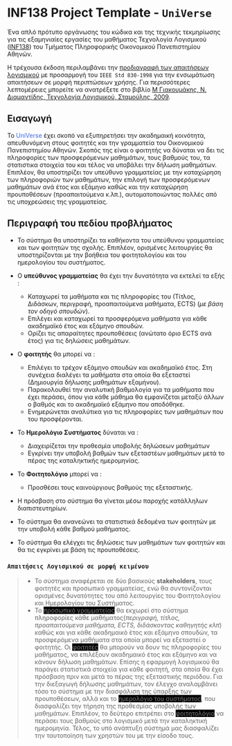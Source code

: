 # INF138 Project Template - ``UniVerse``

Ένα απλό πρότυπο οργάνωσης του κώδικα και της τεχνικής τεκμηρίωσης για τις εξαμηνιαίες εργασίες του μαθήματος Τεχνολογία Λογισμικού ([INF138](https://eclass.aueb.gr/courses/INF138/)) του Τμήματος Πληροφορικής Οικονομικού Πανεπιστημίου Αθηνών.

Η τρέχουσα έκδοση περιλαμβάνει την [προδιαγραφή των απαιτήσεων λογισμικού](docs/markdown/software-requirements.md) με προσαρμογή του `IEEE Std 830-1998` για την ενσωμάτωση απαιτήσεων σε μορφή περιπτώσεων χρήσης. Για περισσότερες λεπτομέρειες μπορείτε να ανατρέξετε στο βιβλίο [Μ Γιακουμάκης, Ν. Διαμαντίδης, Τεχνολογία Λογισμικού, Σταμούλης, 2009](https://www.softeng.gr).
##  **Εισαγωγή**
Το <mark style= 'color:royalblue; background-color: transparent'>UniVerse</mark> έχει σκοπό να εξυπηρετήσει την ακαδημαική κοινότητα, απευθυνόμενη στους φοιτητές και την γραμματεία του Οικονομικού Πανεπιστημίου Αθηνών. Σκοπός της είναι ο φοιτητής να δύναται να δει τις πληροφορίες των προσφερόμενων μαθημάτων, τους βαθμούς του, τα στατιστικα στοιχεία του και τέλος να υποβάλει την δήλωση μαθημάτων. Επιπλέον, θα υποστηρίζει τον υπεύθυνο γραμματείας με την καταχώρηση των πληροφοριών των μαθημάτων, την επιλογή των προσφερόμενων μαθημάτων ανά έτος και εξάμηνο καθώς και την καταχώρηση προυποθέσεων (προαπαιτούμενα κ.λπ.), αυτοματοποιώντας πολλές από τις υποχρεώσεις της γραμματείας.

##  Περιγραφή του πεδίου προβλήματος
-	Το σύστημα θα υποστηρίζει τα καθήκοντα του υπεύθυνου γραμματείας και των φοιτητών της σχολής. Επιπλέον, ορισμένες λειτουργίες θα υποστηρίζονται με την βοήθεια του φοιτητολογίου και του ημερολογίου του συστήματος.
-	Ο **υπεύθυνος γραμματείας** θα έχει την δυνατότητα να εκτελεί τα εξής :
    -	Καταχωρεί τα μαθήματα και τις πληροφορίες του (Τίτλος, Διδάσκων, περιγραφή, προαπαιτούμενα μαθήματα, ΕCTS) (*με βάση τον οδηγό σπουδών*).
    -  	Επιλέγει και καταχωρεί τα προσφερόμενα μαθήματα για κάθε ακαδημαϊκό έτος και εξάμηνο σπουδών.
    -   Ορίζει τις απαραίτητες προυποθέσεις (ανώτατο όριο ECTS ανά έτος) για τις δηλώσεις μαθημάτων.
-   Ο **φοιτητής** θα μπορεί να :
    -	Επιλέγει το τρέχον εξάμηνο σπουδών και ακαδημαϊκό έτος. Στη συνέχεια διαλέγει τα μαθήματα στα οποία θα εξεταστεί (Δημιουργία δήλωσης μαθημάτων εξαμήνου).
    -	Παρακολουθεί την αναλυτική βαθμολογία για τα μαθήματα που έχει περάσει, όπου για κάθε μάθημα θα εμφανίζεται μεταξύ άλλων ο βαθμός και το ακαδημαϊκό εξάμηνο που αποδόθηκε.
    -   Ενημερώνεται αναλύτικα για τις πληροφορίες των μαθημάτων που του προσφέρονται.
-	Το **Ημερολόγιο Συστήματος** δύναται να :
    -	Διαχειρίζεται την προθεσμία υποβολής δηλώσεων μαθημάτων
    -   Εγκρίνει την υποβολή βαθμών των εξεταστέων μαθημάτων μετά το πέρας της καταληκτικής ημερομηνίας.
-   Το **Φοιτητολόγιο** μπορεί να :
    -   Προσθέσει τους καινούργιους βαθμούς της εξεταστικής.

-	Η πρόσβαση στο σύστημα θα γίνεται μέσω παροχής κατάλληλων διαπιστευτηρίων.
-	Το σύστημα θα ανανεώνει τα στατιστικά δεδομένα των φοιτητών με την υποβολή κάθε βαθμού μαθήματος.
-   Το σύστημα θα ελέγχει τις δηλώσεις των μαθημάτων των φοιτητών και θα τις εγκρίνει με βάση τις προυποθέσεις.

### `Απαιτήσεις Λογισμικού σε μορφή κειμένου`
> - Το σύστημα αναφέρεται σε δύο βασικούς **stakeholders**, τους φοιτητές και προσωπικό γραμματείας, ενώ θα συντονίζονται ορισμένες δυνατότητες του από λειτουργίες του Φοιτητολογίου και Ημερολογίου του Συστήματος.  
> - Το <mark style= 'color:gray; background-color: black'>προσωπικό γραμματείας</mark> θα εκχωρεί στο σύστημα πληροφορίες κάθε μαθήματος(*περιγραφή, τίτλος, προαπαιτούμενα μαθήματα, ECTS, διδάσκοντας καθηγητής κλπ*) καθώς και για κάθε ακαδημαικό έτος και εξάμηνο σπουδών, τα προσφερόμενα μαθήματα στα οποία μπορεί να εξεταστεί ο φοιτητής. Οι <mark style= 'color:gray; background-color: black'>φοιτητές</mark> θα μπορούν να δουν τις πληροφορίες του μαθήματος, να επιλέξουν ακαδημαικό έτος και εξάμηνο και να κάνουν δήλωση μαθημάτων. Επίσης η εφαρμογή λογισμικού θα παράγει στατιστικά στοιχεία για κάθε φοιτητή, στα οποία θα έχει πρόσβαση πριν και μετά το πέρας της εξεταστικής περιόδου. Για την διεξαγωγή δήλωσης μαθημάτων, τον έλεγχο αναλαμβάνει τόσο το σύστημα με την διασφάλιση της ύπαρξης των προυποθέσεων, αλλά και το <mark style= 'color:gray; background-color: black'>ημερολόγιο του συστήματος</mark>, που διασφαλίζει την τήρηση της προθεσμίας υποβολής των μαθημάτων. Επιπλέον, το δεύτερο επιτρέπει στο <mark style= 'color:gray; background-color: black'>φοιτητολόγιο</mark> να περάσει τους βαθμούς στο λογισμικό μετά την καταληκτική ημερομηνία. Τέλος, το υπό ανάπτυξη σύστημά μας διασφαλίζει την ταυτοποίηση των χρηστών του με την είσοδο τους.
